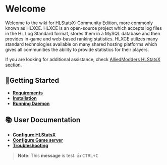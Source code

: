 # Welcome
Welcome to the wiki for HLStatsX: Community Edition, more commonly known as HLXCE. HLXCE is an open-source project which accepts log files in the HL Log Standard format, stores them in a MySQL database and then provides in-game and web-based ranking statistics. HLXCE utilizes many standard technologies available on many shared hosting platforms which gives all communities the ability to provide statistics for their players.

If you are looking for additional assistance, check [AlliedModders HLStatsX section](https://forums.alliedmods.net/forumdisplay.php?f=156).


## 🚀Getting Started
- [**Requirements**](https://github.com/NomisCZ/hlstatsx-community-edition/wiki/general)
- [**Installation**](https://github.com/NomisCZ/hlstatsx-community-edition/wiki/general)
- [**Running Daemon**](https://github.com/NomisCZ/hlstatsx-community-edition/wiki/general)

## 📚 User Documentation
- [**Configure HLStatsX**](https://github.com/NomisCZ/hlstatsx-community-edition/wiki/general)
- [**Configure Game server**](https://github.com/NomisCZ/hlstatsx-community-edition/wiki/general)
- [**Troubleshooting**](https://github.com/NomisCZ/hlstatsx-community-edition/wiki/general)

> **Note:** This **message** is test.
👍 
<kbd>CTRL+C</kbd>


